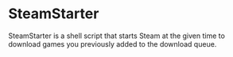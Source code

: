 # SteamStarter
SteamStarter is a shell script that starts Steam at the given time to download games you previously added to the download queue.
